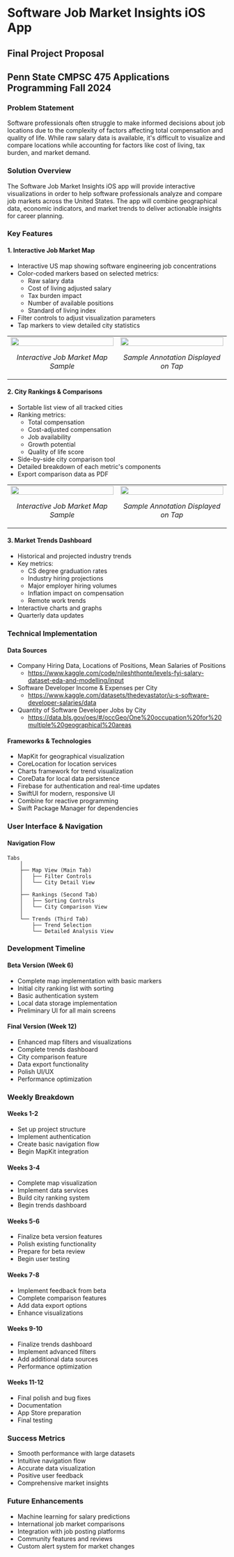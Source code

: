 # Software Job Market Insights iOS App
## Final Project Proposal
## Penn State CMPSC 475 Applications Programming Fall 2024

### Problem Statement
Software professionals often struggle to make informed decisions about job locations due to the complexity of factors affecting total compensation and quality of life. While raw salary data is available, it's difficult to visualize and compare locations while accounting for factors like cost of living, tax burden, and market demand.

### Solution Overview
The Software Job Market Insights iOS app will provide interactive visualizations in order to help software professionals analyze and compare job markets across the United States. The app will combine geographical data, economic indicators, and market trends to deliver actionable insights for career planning.

### Key Features

#### 1. Interactive Job Market Map
- Interactive US map showing software engineering job concentrations
- Color-coded markers based on selected metrics:
  - Raw salary data
  - Cost of living adjusted salary
  - Tax burden impact
  - Number of available positions
  - Standard of living index
- Filter controls to adjust visualization parameters
- Tap markers to view detailed city statistics

<div align="center">
<table>
<tr>
<td width="50%">
  <img src="images/job-market-map.png" width="100%">
  <p align="center"><i>Interactive Job Market Map Sample</i></p>
</td>
<td width="50%">
  <img src="images/job-market-map-annotation.png" width="100%">
  <p align="center"><i>Sample Annotation Displayed on Tap</i></p>
</td>
</tr>
</table>
</div>

#### 2. City Rankings & Comparisons
- Sortable list view of all tracked cities
- Ranking metrics:
  - Total compensation
  - Cost-adjusted compensation
  - Job availability
  - Growth potential
  - Quality of life score
- Side-by-side city comparison tool
- Detailed breakdown of each metric's components
- Export comparison data as PDF

<div align="center">
<table>
<tr>
<td width="50%">
  <img src="images/city-list.png" width="100%">
  <p align="center"><i>Interactive Job Market Map Sample</i></p>
</td>
<td width="50%">
  <img src="images/job-market-map-annotation.png" width="100%">
  <p align="center"><i>Sample Annotation Displayed on Tap</i></p>
</td>
</tr>
</table>
</div>

#### 3. Market Trends Dashboard
- Historical and projected industry trends
- Key metrics:
  - CS degree graduation rates
  - Industry hiring projections
  - Major employer hiring volumes
  - Inflation impact on compensation
  - Remote work trends
- Interactive charts and graphs
- Quarterly data updates

### Technical Implementation

#### Data Sources
- Company Hiring Data, Locations of Positions, Mean Salaries of Positions
  - https://www.kaggle.com/code/nileshthonte/levels-fyi-salary-dataset-eda-and-modelling/input
- Software Developer Income & Expenses per City
  - https://www.kaggle.com/datasets/thedevastator/u-s-software-developer-salaries/data
- Quantity of Software Developer Jobs by City
  - https://data.bls.gov/oes/#/occGeo/One%20occupation%20for%20multiple%20geographical%20areas

#### Frameworks & Technologies
- MapKit for geographical visualization
- CoreLocation for location services
- Charts framework for trend visualization
- CoreData for local data persistence
- Firebase for authentication and real-time updates
- SwiftUI for modern, responsive UI
- Combine for reactive programming
- Swift Package Manager for dependencies

### User Interface & Navigation

#### Navigation Flow
```
Tabs
    │
    ├── Map View (Main Tab)
    │   ├── Filter Controls
    │   └── City Detail View
    │
    ├── Rankings (Second Tab)
    │   ├── Sorting Controls
    │   └── City Comparison View
    │
    └── Trends (Third Tab)
        ├── Trend Selection
        └── Detailed Analysis View
```

### Development Timeline

#### Beta Version (Week 6)
- Complete map implementation with basic markers
- Initial city ranking list with sorting
- Basic authentication system
- Local data storage implementation
- Preliminary UI for all main screens

#### Final Version (Week 12)
- Enhanced map filters and visualizations
- Complete trends dashboard
- City comparison feature
- Data export functionality
- Polish UI/UX
- Performance optimization

### Weekly Breakdown

#### Weeks 1-2
- Set up project structure
- Implement authentication
- Create basic navigation flow
- Begin MapKit integration

#### Weeks 3-4
- Complete map visualization
- Implement data services
- Build city ranking system
- Begin trends dashboard

#### Weeks 5-6
- Finalize beta version features
- Polish existing functionality
- Prepare for beta review
- Begin user testing

#### Weeks 7-8
- Implement feedback from beta
- Complete comparison features
- Add data export options
- Enhance visualizations

#### Weeks 9-10
- Finalize trends dashboard
- Implement advanced filters
- Add additional data sources
- Performance optimization

#### Weeks 11-12
- Final polish and bug fixes
- Documentation
- App Store preparation
- Final testing

### Success Metrics
- Smooth performance with large datasets
- Intuitive navigation flow
- Accurate data visualization
- Positive user feedback
- Comprehensive market insights

### Future Enhancements
- Machine learning for salary predictions
- International job market comparisons
- Integration with job posting platforms
- Community features and reviews
- Custom alert system for market changes
